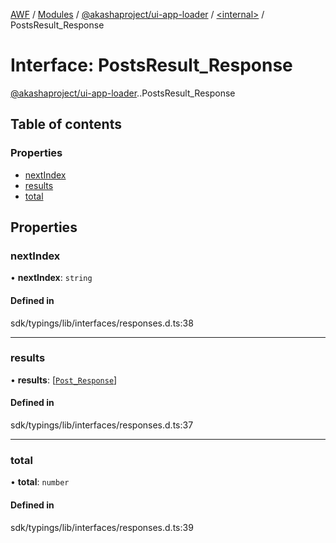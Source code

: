 [AWF](../README.md) / [Modules](../modules.md) / [@akashaproject/ui-app-loader](../modules/akashaproject_ui_app_loader.md) / [<internal\>](../modules/akashaproject_ui_app_loader._internal_.md) / PostsResult\_Response

# Interface: PostsResult\_Response

[@akashaproject/ui-app-loader](../modules/akashaproject_ui_app_loader.md).[<internal>](../modules/akashaproject_ui_app_loader._internal_.md).PostsResult_Response

## Table of contents

### Properties

- [nextIndex](akashaproject_ui_app_loader._internal_.PostsResult_Response.md#nextindex)
- [results](akashaproject_ui_app_loader._internal_.PostsResult_Response.md#results)
- [total](akashaproject_ui_app_loader._internal_.PostsResult_Response.md#total)

## Properties

### nextIndex

• **nextIndex**: `string`

#### Defined in

sdk/typings/lib/interfaces/responses.d.ts:38

___

### results

• **results**: [[`Post_Response`](akashaproject_ui_app_loader._internal_.Post_Response.md)]

#### Defined in

sdk/typings/lib/interfaces/responses.d.ts:37

___

### total

• **total**: `number`

#### Defined in

sdk/typings/lib/interfaces/responses.d.ts:39
